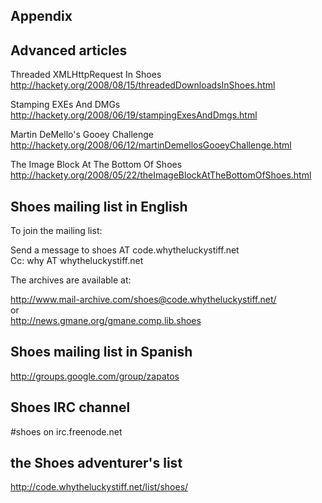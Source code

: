 Appendix
--------

Advanced articles
----------------
Threaded XMLHttpRequest In Shoes <br>
<http://hackety.org/2008/08/15/threadedDownloadsInShoes.html> <br>

Stamping EXEs And DMGs <br>
<http://hackety.org/2008/06/19/stampingExesAndDmgs.html> <br>

Martin DeMello's Gooey Challenge <br>
<http://hackety.org/2008/06/12/martinDemellosGooeyChallenge.html> <br>

The Image Block At The Bottom Of Shoes <br>
<http://hackety.org/2008/05/22/theImageBlockAtTheBottomOfShoes.html> <br>


Shoes mailing list in English
-----------------------------
To join the mailing list:

  Send a message to shoes AT code.whytheluckystiff.net <br>
  Cc: why AT whytheluckystiff.net <br>


The archives are available at: 

  <http://www.mail-archive.com/shoes@code.whytheluckystiff.net/> <br>
or <br>
  <http://news.gmane.org/gmane.comp.lib.shoes> <br>


Shoes mailing list in Spanish
-----------------------------
<http://groups.google.com/group/zapatos>


Shoes IRC channel
-----------------
\#shoes   on irc.freenode.net 


the Shoes adventurer's list
---------------------------
<http://code.whytheluckystiff.net/list/shoes/>


